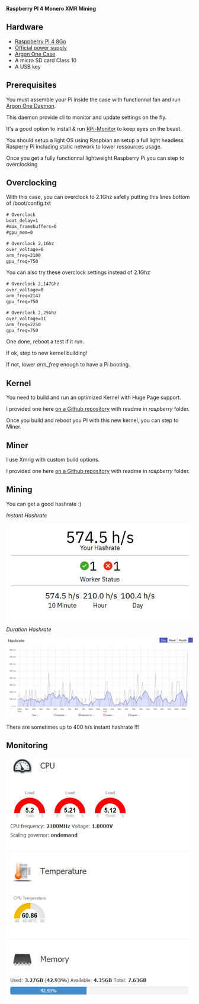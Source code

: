 **Raspberry PI 4 Monero XMR Mining**

## Hardware

* [Rasppberry PI 4 8Go](https://www.kubii.fr/cartes-raspberry-pi/2955-raspberry-pi-4-modele-b-8gb-0765756931199.html)
* [Official power supply](https://www.kubii.fr/14-chargeurs-alimentations-raspberry/3292-alimentation-officielle-raspberry-pi-4-51-v-30-a-usb-type-c-prise-us-644824914893.html)
* [Argon One Case](https://www.amazon.fr/gp/product/B086JXR75B)
* A micro SD card Class 10
* A USB key


## Prerequisites

You must assemble your Pi inside the case with functionnal fan and run [Argon One Daemon](https://gitlab.com/DarkElvenAngel/argononed).

This daemon provide cli to monitor and update settings on the fly.

It's a good option to install & run [RPi-Monitor](https://github.com/XavierBerger/RPi-Monitor) to keep eyes on the beast.

You should setup a light OS using Raspbian an setup a full light headless Rasperry Pi including static network to lower ressources usage.

Once you get a fully functionnal lightweight Raspberry Pi you can step to overclocking

## Overclocking

With this case, you can overclock to 2.1Ghz safelly putting this lines bottom of /boot/config.txt

```
# Overclock
boot_delay=1
#max_framebuffers=0
#gpu_mem=0
```

```
# Overclock 2,1Ghz
over_voltage=6
arm_freq=2100
gpu_freq=750
```
You can also try these overclock settings instead of 2.1Ghz
```
# Overclock 2,147Ghz
over_voltage=8
arm_freq=2147
gpu_freq=750
```

```
# Overclock 2,25Ghz
over_voltage=11
arm_freq=2250
gpu_freq=750
```

One done, reboot a test if it run.

If ok, step to new kernel building!

If not, lower *arm_freq* enough to have a Pi booting.

## Kernel

You need to build and run an optimized Kernel with Huge Page support.

I provided one here [on a Github repository](https://github.com/kraoc/raspberry-linux-64) with readme in *raspberry* folder.

Once you build and reboot you PI with this new kernel, you can step to Miner.

## Miner

I use Xmrig with custom build options.

I provided one here [on a Github repository](https://github.com/kraoc/raspberry-xmrig-64) with readme in *raspberry* folder.

## Mining

You can get a good hashrate :)

*Instant Hashrate*

![hashrate 1](hashrate.png)

*Duration Hashrate*

![hashrate 2](hashrate2.png)

There are sometimes up to 400 h/s instant hashrate !!!

## Monitoring

![monitoring 1](monitoring.png)
